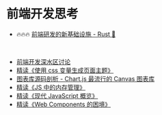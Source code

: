 # 前端开发思考

- 🔥🔥🔥 [前端研发的新基础设施 - Rust 🦀️](https://github.com/linhuiw/blog/issues/2)

<br/>

- [前端开发深水区讨论](https://zhuanlan.zhihu.com/p/81118870)
- [精读《使用 css 变量生成页面主题》](https://zhuanlan.zhihu.com/p/80762243)
- [图表库源码剖析 - Chart.js 最流行的 Canvas 图表库](https://zhuanlan.zhihu.com/p/32740553)
- [精读《JS 中的内存管理》](https://zhuanlan.zhihu.com/p/30552148)
- [精读《现代 JavaScript 概览》](https://zhuanlan.zhihu.com/p/29408188)
- [精读《Web Components 的困境》](https://zhuanlan.zhihu.com/p/27241920)
